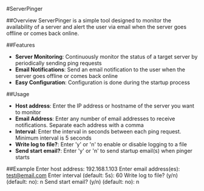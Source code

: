 #ServerPinger

##Overview
ServerPinger is a simple tool designed to monitor the availability of a server and alert the user via email when the server goes offline or comes back online.

##Features
* **Server Monitoring**: Continuously monitor the status of a target server by periodically sending ping requests
* **Email Notifications**: Send an email notification to the user when the server goes offline or comes back online
* **Easy Configuration**: Configuration is done during the startup process

##Usage
* **Host address**: Enter the IP address or hostname of the server you want to monitor
* **Email Address**: Enter any number of email addresses to receive notifications. Separate each address with a comma
* **Interval**: Enter the interval in seconds between each ping request. Minimum interval is 5 seconds
* **Write log to file?**: Enter 'y' or 'n' to enable or disable logging to a file
* **Send start email?**: Enter 'y' or 'n' to send startup email(s) when pinger starts

##Example
Enter host address: 192.168.1.103
Enter email address(es): test@email.com
Enter interval (default: 5s): 60
Write log to file? (y/n) (default: no): n
Send start email? (y/n) (default: no): n